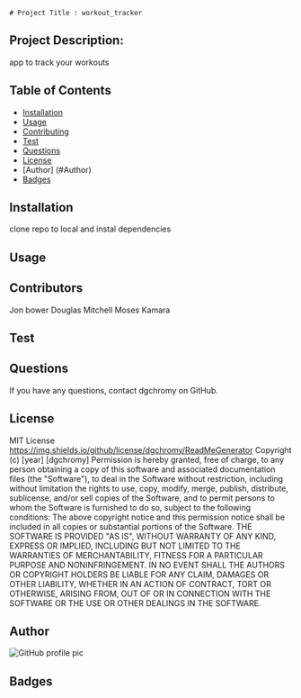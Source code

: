 
    # Project Title : workout_tracker
  ## Project Description:
  app to track your workouts 
  ## Table of Contents
  * [Installation](#installation)
  * [Usage](#usage)
  * [Contributing](#contributing)
  * [Test](#test)
  * [Questions](#questions)
  * [License](#license)
  * [Author] (#Author)
  * [Badges](#badges)
  ## Installation
  clone repo to local and instal dependencies
  ## Usage
  
  ## Contributors
  Jon bower Douglas Mitchell Moses Kamara 
  ## Test
  
  ## Questions
  If you have any questions, contact dgchromy on GitHub.
  ## License
  MIT License https://img.shields.io/github/license/dgchromy/ReadMeGenerator
  Copyright (c) [year] [dgchromy]
  Permission is hereby granted, free of charge, to any person obtaining a copy
  of this software and associated documentation files (the "Software"), to deal
  in the Software without restriction, including without limitation the rights
  to use, copy, modify, merge, publish, distribute, sublicense, and/or sell
  copies of the Software, and to permit persons to whom the Software is
  furnished to do so, subject to the following conditions:
  The above copyright notice and this permission notice shall be included in all
  copies or substantial portions of the Software.
  THE SOFTWARE IS PROVIDED "AS IS", WITHOUT WARRANTY OF ANY KIND, EXPRESS OR
  IMPLIED, INCLUDING BUT NOT LIMITED TO THE WARRANTIES OF MERCHANTABILITY,
  FITNESS FOR A PARTICULAR PURPOSE AND NONINFRINGEMENT. IN NO EVENT SHALL THE
  AUTHORS OR COPYRIGHT HOLDERS BE LIABLE FOR ANY CLAIM, DAMAGES OR OTHER
  LIABILITY, WHETHER IN AN ACTION OF CONTRACT, TORT OR OTHERWISE, ARISING FROM,
  OUT OF OR IN CONNECTION WITH THE SOFTWARE OR THE USE OR OTHER DEALINGS IN THE
  SOFTWARE.
  ## Author
  ![GitHub profile pic](https://avatars3.githubusercontent.com/u/65515339?v=4)
  ## Badges
 
  
 
